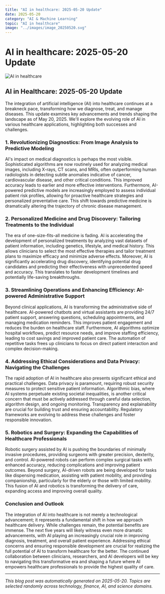 ```yaml
---
title: "AI in healthcare: 2025-05-20 Update"
date: 2025-05-20
category: "AI & Machine Learning"
topic: "AI in healthcare"
image: "../images/image_20250520.svg"
---
```


# AI in healthcare: 2025-05-20 Update

![AI in healthcare](../images/image_20250520.svg)

## AI in Healthcare: 2025-05-20 Update

The integration of artificial intelligence (AI) into healthcare continues at a breakneck pace, transforming how we diagnose, treat, and manage diseases.  This update examines key advancements and trends shaping the landscape as of May 20, 2025.  We'll explore the evolving role of AI in various healthcare applications, highlighting both successes and challenges.


### 1.  Revolutionizing Diagnostics: From Image Analysis to Predictive Modeling

AI's impact on medical diagnostics is perhaps the most visible.  Sophisticated algorithms are now routinely used for analyzing medical images, including X-rays, CT scans, and MRIs, often outperforming human radiologists in detecting subtle anomalies indicative of cancer, cardiovascular disease, and other critical conditions. This improved accuracy leads to earlier and more effective interventions.  Furthermore, AI-powered predictive models are increasingly employed to assess individual patient risk profiles, allowing for proactive healthcare strategies and personalized preventative care.  This shift towards predictive medicine is dramatically altering the trajectory of chronic disease management.


### 2.  Personalized Medicine and Drug Discovery: Tailoring Treatments to the Individual

The era of one-size-fits-all medicine is fading.  AI is accelerating the development of personalized treatments by analyzing vast datasets of patient information, including genetics, lifestyle, and medical history.  This allows clinicians to select the most effective therapies and tailor treatment plans to maximize efficacy and minimize adverse effects.  Moreover, AI is significantly accelerating drug discovery, identifying potential drug candidates and predicting their effectiveness with unprecedented speed and accuracy. This translates to faster development timelines and potentially life-saving breakthroughs.


### 3.  Streamlining Operations and Enhancing Efficiency: AI-powered Administrative Support

Beyond clinical applications, AI is transforming the administrative side of healthcare.  AI-powered chatbots and virtual assistants are providing 24/7 patient support, answering questions, scheduling appointments, and managing medication reminders.  This improves patient engagement and reduces the burden on healthcare staff.  Furthermore, AI algorithms optimize hospital workflows, predict resource needs, and improve staffing efficiency, leading to cost savings and improved patient care.  The automation of repetitive tasks frees up clinicians to focus on direct patient interaction and complex decision-making.


### 4.  Addressing Ethical Considerations and Data Privacy: Navigating the Challenges

The rapid adoption of AI in healthcare also presents significant ethical and practical challenges.  Data privacy is paramount, requiring robust security measures to protect sensitive patient information.  Algorithmic bias, where AI systems perpetuate existing societal inequalities, is another critical concern that must be actively addressed through careful data selection, algorithm design, and ongoing monitoring.  Transparency and explainability are crucial for building trust and ensuring accountability.  Regulatory frameworks are evolving to address these challenges and foster responsible innovation.


### 5.  Robotics and Surgery: Expanding the Capabilities of Healthcare Professionals

Robotic surgery assisted by AI is pushing the boundaries of minimally invasive procedures, providing surgeons with greater precision, dexterity, and control.  AI-powered robots can perform complex surgical tasks with enhanced accuracy, reducing complications and improving patient outcomes.  Beyond surgery, AI-driven robots are being developed for tasks like dispensing medication, assisting with patient mobility, and providing companionship, particularly for the elderly or those with limited mobility.  This fusion of AI and robotics is transforming the delivery of care, expanding access and improving overall quality.


### Conclusion and Outlook

The integration of AI into healthcare is not merely a technological advancement; it represents a fundamental shift in how we approach healthcare delivery. While challenges remain, the potential benefits are immense.  The next five years will likely witness even more dramatic advancements, with AI playing an increasingly crucial role in improving diagnosis, treatment, and overall patient experience. Addressing ethical concerns and ensuring responsible development are crucial for realizing the full potential of AI to transform healthcare for the better.  The continued collaboration between clinicians, researchers, and AI developers will be key to navigating this transformative era and shaping a future where AI empowers healthcare professionals to provide the highest quality of care.


---
*This blog post was automatically generated on 2025-05-20. Topics are selected randomly across technology, finance, AI, and science domains.*
